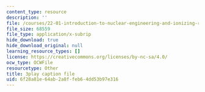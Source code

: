 ```yaml
---
content_type: resource
description: ''
file: /courses/22-01-introduction-to-nuclear-engineering-and-ionizing-radiation-fall-2016/6f28a81e64ab2a8ffeb64dd53b97e316_i3CzkU4Ft9U.srt
file_size: 68559
file_type: application/x-subrip
hide_download: true
hide_download_original: null
learning_resource_types: []
license: https://creativecommons.org/licenses/by-nc-sa/4.0/
ocw_type: OCWFile
resourcetype: Other
title: 3play caption file
uid: 6f28a81e-64ab-2a8f-feb6-4dd53b97e316
---
```

